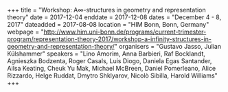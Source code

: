 +++
title = "Workshop: A&#8734;-structures in geometry and representation theory"
date = 2017-12-04
enddate = 2017-12-08
dates = "December 4 - 8, 2017"
dateadded = 2017-08-08
location = "HIM Bonn, Bonn, Germany"
webpage = "http://www.him.uni-bonn.de/programs/current-trimester-program/representation-theory-2017/workshop-a-infinity-structures-in-geometry-and-representation-theory/"
organisers = "Gustavo Jasso, Julian Külshammer"
speakers = "Lino Amorim, Anna Barbieri, Raf Bocklandt, Agnieszka Bodzenta, Roger Casals, Luis Diogo, Daniela Egas Santander, Ailsa Keating, Cheuk Yu Mak, Michael McBreen, Daniel Pomerleano, Alice Rizzardo, Helge Ruddat, Dmytro Shklyarov, Nicolò Sibilla, Harold Williams"
+++
